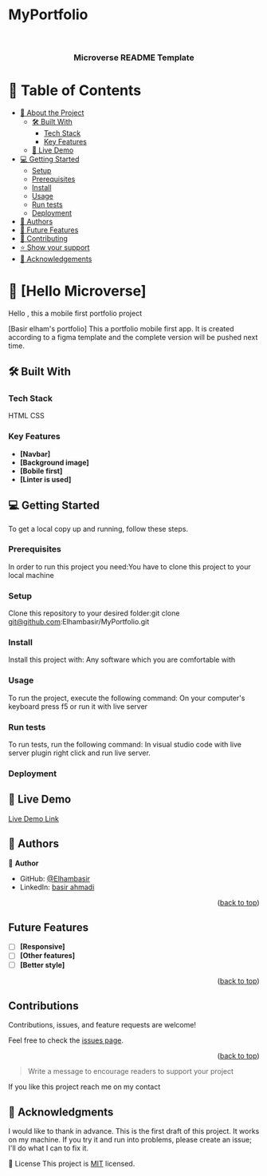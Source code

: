 # MyPortfolio
<a name="readme-top"></a>

<div align="center">
  <!-- You are encouraged to replace this logo with your own! Otherwise you can also remove it. -->
  <br/>

  <h3><b>Microverse README Template</b></h3>

</div>

<!-- TABLE OF CONTENTS -->

# 📗 Table of Contents

- [📖 About the Project](#about-project)
  - [🛠 Built With](#built-with)
    - [Tech Stack](#tech-stack)
    - [Key Features](#key-features)
  - [🚀 Live Demo](#live-demo)
- [💻 Getting Started](#getting-started)
  - [Setup](#setup)
  - [Prerequisites](#prerequisites)
  - [Install](#install)
  - [Usage](#usage)
  - [Run tests](#run-tests)
  - [Deployment](#triangular_flag_on_post-deployment)
- [👥 Authors](#authors)
- [🔭 Future Features](#future-features)
- [🤝 Contributing](#contributing)
- [⭐️ Show your support](#support)
- [🙏 Acknowledgements](#acknowledgements)

<!-- PROJECT DESCRIPTION -->

# 📖 [Hello Microverse] <a name="about-project">
Hello , this a mobile first portfolio project</a>

[Basir elham's portfolio] This a portfolio mobile first app. It is created according to a figma template and the complete version will be pushed next time.

## 🛠 Built With 

### Tech Stack 
HTML
CSS

### Key Features 

- **[Navbar]**
- **[Background image]**
- **[Bobile first]**
- **[Linter is used]**

<!-- GETTING STARTED -->

## 💻 Getting Started <a name="getting-started"></a>

To get a local copy up and running, follow these steps.

### Prerequisites

In order to run this project you need:You have to clone this project to your local machine

### Setup

Clone this repository to your desired folder:git clone git@github.com:Elhambasir/MyPortfolio.git

### Install

Install this project with: Any software which you are comfortable with

### Usage

To run the project, execute the following command: On your computer's keyboard press f5 or run it with live server

### Run tests

To run tests, run the following command: In visual studio code with live server plugin right click and run live server.

### Deployment

## 🚀 Live Demo <a name="Live Demo"></a>

[Live Demo Link](https://elhambasir.github.io/MyPortfolio/)

<!-- AUTHORS -->

## 👥 Authors <a name="authors"></a>


👤 **Author**

- GitHub: [@Elhambasir](https://github.com/Elhambasir)
- LinkedIn: [basir ahmadi](https://www.linkedin.com/in/basir-ahmadi-8aba89263)

<p align="right">(<a href="#readme-top">back to top</a>)</p>

<!-- FUTURE FEATURES -->
## Future Features

- [ ] **[Responsive]**
- [ ] **[Other features]**
- [ ] **[Better style]**

<p align="right">(<a href="#readme-top">back to top</a>)</p>

<!-- CONTRIBUTING -->
## Contributions

Contributions, issues, and feature requests are welcome!


Feel free to check the [issues page](../../issues/).

<p align="right">(<a href="#readme-top">back to top</a>)</p>

<!-- SUPPORT -->

> Write a message to encourage readers to support your project

If you like this project reach me on my contact

<!-- ACKNOWLEDGEMENTS -->

## 🙏 Acknowledgments <a name="acknowledgements"></a>

I would like to thank in advance. This is the first draft of this project. It works on my machine. If you try it and run into problems, please create an issue; I'll do what I can to fix it.

📝 License
This project is [MIT](./LICENSE) licensed.
